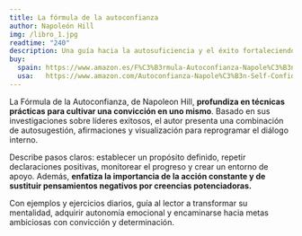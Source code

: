 ```yaml
---
title: La fórmula de la autoconfianza
author: Napoleón Hill
img: /libro_1.jpg
readtime: "240"
description: Una guía hacia la autosuficiencia y el éxito fortaleciendo la confianza en uno mismo mediante estrategias de reprogramación mental.
buy:
  spain: https://www.amazon.es/F%C3%B3rmula-Autoconfianza-Napole%C3%B3n-Napoleon-Self-Confidence/dp/1640952365  :contentReference[oaicite:0]{index=0}
  usa:   https://www.amazon.com/Autoconfianza-Napole%C3%B3n-Self-Confidence-Publication-Foundation/dp/1640952365  :contentReference[oaicite:1]{index=1}
---
```


La Fórmula de la Autoconfianza, de Napoleon Hill, **profundiza en técnicas prácticas para cultivar una convicción en uno mismo**. Basado en sus investigaciones sobre líderes exitosos, el autor presenta una combinación de autosugestión, afirmaciones y visualización para reprogramar el diálogo interno. 

Describe pasos claros: establecer un propósito definido, repetir declaraciones positivas, monitorear el progreso y crear un entorno de apoyo. Además, **enfatiza la importancia de la acción constante y de sustituir pensamientos negativos por creencias potenciadoras.** 

Con ejemplos y ejercicios diarios, guía al lector a transformar su mentalidad, adquirir autonomía emocional y encaminarse hacia metas ambiciosas con convicción y determinación.